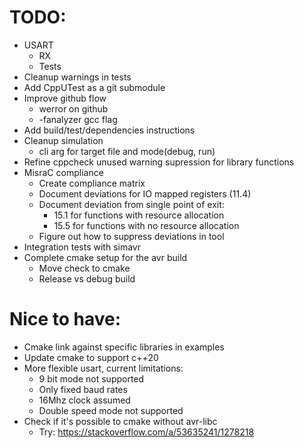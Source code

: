 # TODO:
* USART
  * RX
  * Tests
* Cleanup warnings in tests
* Add CppUTest as a git submodule
* Improve github flow
  * werror on github
  * -fanalyzer gcc flag
* Add build/test/dependencies instructions
* Cleanup simulation
  * cli arg for target file and mode(debug, run)
* Refine cppcheck unused warning supression for library functions
* MisraC compliance
  * Create compliance matrix
  * Document deviations for IO mapped registers (11.4)
  * Document deviation from single point of exit:
    * 15.1 for functions with resource allocation
    * 15.5 for functions with no resource allocation
  * Figure out how to suppress deviations in tool
* Integration tests with simavr
* Complete cmake setup for the avr build
  * Move check to cmake
  * Release vs debug build

# Nice to have:
* Cmake link against specific libraries in examples
* Update cmake to support c++20
* More flexible usart, current limitations:
  * 9 bit mode not supported
  * Only fixed baud rates
  * 16Mhz clock assumed
  * Double speed mode not supported
* Check if it's possible to cmake without avr-libc
  * Try: https://stackoverflow.com/a/53635241/1278218
